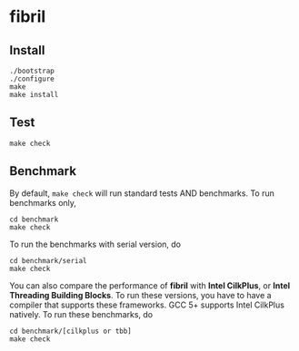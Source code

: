 # fibril

## Install

```
./bootstrap
./configure
make
make install
```

## Test
```
make check
```

## Benchmark
By default, `make check` will run standard tests AND benchmarks. To run benchmarks only,

```
cd benchmark
make check
```

To run the benchmarks with serial version, do
```
cd benchmark/serial
make check
```

You can also compare the performance of **fibril** with **Intel CilkPlus**, or **Intel Threading Building Blocks**. To run these versions, you have to have a compiler that supports these frameworks. GCC 5+ supports Intel CilkPlus natively. To run these benchmarks, do
```
cd benchmark/[cilkplus or tbb]
make check
```


